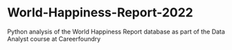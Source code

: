 # World-Happiness-Report-2022
Python analysis of the World Happiness Report database as part of the Data Analyst course at Careerfoundry

